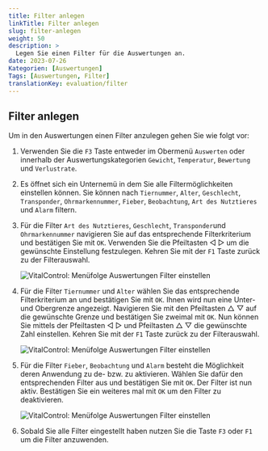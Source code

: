 ```yaml
---
title: Filter anlegen 
linkTitle: Filter anlegen
slug: filter-anlegen
weight: 50
description: >
  Legen Sie einen Filter für die Auswertungen an.
date: 2023-07-26
Kategorien: [Auswertungen]
Tags: [Auswertungen, Filter]
translationKey: evaluation/filter
---
```

## Filter anlegen
Um in den Auswertungen einen Filter anzulegen gehen Sie wie folgt vor:

1. Verwenden Sie die `F3` Taste entweder im Obermenü `Auswerten` oder innerhalb der Auswertungskategorien `Gewicht`, `Temperatur`, `Bewertung` und `Verlustrate`.

2. Es öffnet sich ein Unternemü in dem Sie alle Filtermöglichkeiten einstellen können. Sie können nach `Tiernummer`, `Alter`, `Geschlecht`, `Transponder`, `Ohrmarkennummer`, `Fieber`, `Beobachtung`, `Art des Nutztieres` und `Alarm` filtern. 

3. Für die Filter `Art des Nutztieres`, `Geschlecht`, `Transponder`und `Ohrmarkennummer` navigieren Sie auf das entsprechende Filterkriterium und bestätigen Sie mit `OK`. Verwenden Sie die Pfeiltasten ◁ ▷ um die gewünschte Einstellung festzulegen. Kehren Sie mit der `F1` Taste zurück zu der Filterauswahl.

   ![VitalControl: Menüfolge Auswertungen Filter einstellen](../bilder/filter3.png "Filter einstellen")

4. Für die Filter `Tiernummer` und `Alter` wählen Sie das entsprechende Filterkriterium an und bestätigen Sie mit `OK`. Ihnen wird nun eine Unter- und Obergrenze angezeigt. Navigieren Sie mit den Pfeiltasten △ ▽ auf die gewünschte Grenze und bestätigen Sie zweimal mit `OK`. Nun können Sie mittels der Pfeiltasten ◁ ▷  und Pfeiltasten △ ▽ die gewünschte Zahl einstellen. Kehren Sie mit der `F1` Taste zurück zu der Filterauswahl.

   ![VitalControl: Menüfolge Auswertungen Filter einstellen](../bilder/filter.png "Filter einstellen")

5. Für die Filter `Fieber`, `Beobachtung` und `Alarm` besteht die Möglichkeit deren Anwendung zu de- bzw. zu aktivieren. Wählen Sie dafür den entsprechenden Filter aus und bestätigen Sie mit `OK`. Der Filter ist nun aktiv. Bestätigen Sie ein weiteres mal mit `OK` um den Filter zu deaktivieren. 

   ![VitalControl: Menüfolge Auswertungen Filter einstellen](../bilder/filter2.png "Filter einstellen")

6. Sobald Sie alle Filter eingestellt haben nutzen Sie die Taste `F3` oder `F1` um die Filter anzuwenden. 
